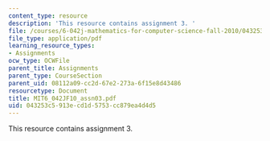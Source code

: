 ```yaml
---
content_type: resource
description: 'This resource contains assignment 3. '
file: /courses/6-042j-mathematics-for-computer-science-fall-2010/043253c5913ecd1d5753cc879ea4d4d5_MIT6_042JF10_assn03.pdf
file_type: application/pdf
learning_resource_types:
- Assignments
ocw_type: OCWFile
parent_title: Assignments
parent_type: CourseSection
parent_uid: 08112a09-cc2d-67e2-273a-6f15e8d43486
resourcetype: Document
title: MIT6_042JF10_assn03.pdf
uid: 043253c5-913e-cd1d-5753-cc879ea4d4d5
---
```

This resource contains assignment 3. 

